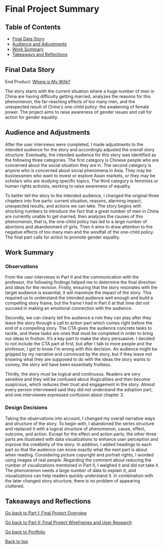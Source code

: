 # Final Project Summary

## Table of Contents

- [Final Data Story](#final-data-story)
- [Audience and Adjustments](#audience-and-adjustments)
- [Work Summary](#work-summary)
- [Takeaways and Reflections](#takeaways-and-reflections)

## Final Data Story
End Product: [Where is My Wife?](https://carnegiemellon.shorthandstories.com/where-is-my-wife/index.html)

The story starts with the current situation where a huge number of men in China are having difficulty getting married, analyzes the reasons for this phenomenon, the far-reaching effects of too many men, and the unexpected result of China's one-child policy: the awakening of female power. The project aims to raise awareness of gender issues and call for action for gender equality.

## Audience and Adjustments
After the user interviews were completed, I made adjustments to the intended audience for the story and accordingly adjusted the overall story structure. Eventually, the intended audience for this story was identified as the following three categories. The first category is Chinese people who are concerned about the social situation they are in. The second category is anyone who is concerned about social phenomena in Asia. They may be businessmen who want to invest or explore Asian markets, or they may be scholars who are studying specific topics. The third category is feminists or human rights activists, working to raise awareness of equality.

To better tell the story to the intended audience, I changed the original three chapters into five parts: current situation, reasons, alarming impact, unexpected results, and actions we can take. The story begins with shocking numbers to introduce the fact that a great number of men in China are currently unable to get married, then analyzes the causes of this phenomenon, that is, the one-child policy has led to a large number of abortions and abandonment of girls. Then it aims to draw attention to the negative effects of too many men and the windfall of the one-child policy. The final part calls for action to promote gender equality.

## Work Summary

### Observations
From the user interviews in Part II and the communication with the professor, the following findings helped me to determine the final direction and ideas for the revision. Firstly, ensuring that the story resonates with the target audience is essential, it will maximize the impact of the story. This required us to understand the intended audience well enough and build a compelling story frame, but the frame I had in Part II at that time did not succeed in making an emotional connection with the audience.

Secondly, we can clearly tell the audience a role they can play after they leave the story through a call to action part which comes right before the end of a compelling story. The CTA gives the audience concrete tasks to tackle, and these tasks are ones that must be completed in order to bring our ideas to fruition. It’s a key part to make the story persuasive. I decided to not include the CTA part at first, but after I talk to more people and the professor, I got to know I'm wrong with this decision. An audience might be gripped by my narrative and convinced by the story, but if they leave not knowing what they are supposed to do with the ideas the story wants to convey, the story will have been essentially fruitless.

Thirdly, the story must be logical and continuous. Readers are very sensitive and they will be confused about illogicalities and then become suspicious, which reduces their trust and engagement in the story. Almost every person interviewed said they did not understand the adoption part, and one interviewee expressed confusion about chapter 3.


### Design Decisions
Taking the observations into account, I changed my overall narrative ways and structure of the story. To begin with, I abandoned the series structure and replaced it with a logical structure of phenomenon, cause, effect, outcome, and action. Except for the effect and action parts, the other three parts are illustrated with data visualizations to enhance user perception and improve the credibility of the story. In addition, I added headings to each part so that the audience can know exactly what the next part is about when reading. Considering picture copyright and portrait rights, I avoided using images of real people. Regarding the comment about reducing the number of visualizations mentioned in Part II, I weighed it and did not take it. The phenomenon needs a large number of data to explain it, and visualizations can help readers quickly understand it. In combination with the later changed story structure, there is no problem of appearing cluttered.


## Takeaways and Reflections








[Go back to Part I: Final Project Overview](/dataviz4.md)

[Go back to Part II: Final Project Wireframes and User Research](/dataviz5.md)

[Go back to Portfolio](/README.md)

[Back to top](#table-of-contents)
